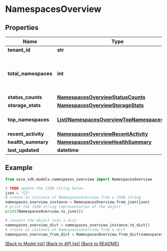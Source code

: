 # NamespacesOverview


## Properties

Name | Type | Description | Notes
------------ | ------------- | ------------- | -------------
**tenant_id** | **str** |  | 
**total_namespaces** | **int** | Total number of learner private-brain namespaces | 
**status_counts** | [**NamespacesOverviewStatusCounts**](NamespacesOverviewStatusCounts.md) |  | 
**storage_stats** | [**NamespacesOverviewStorageStats**](NamespacesOverviewStorageStats.md) |  | [optional] 
**top_namespaces** | [**List[NamespacesOverviewTopNamespacesInner]**](NamespacesOverviewTopNamespacesInner.md) | Most active or largest namespaces | 
**recent_activity** | [**NamespacesOverviewRecentActivity**](NamespacesOverviewRecentActivity.md) |  | [optional] 
**health_summary** | [**NamespacesOverviewHealthSummary**](NamespacesOverviewHealthSummary.md) |  | [optional] 
**last_updated** | **datetime** |  | 

## Example

```python
from aivo_sdk.models.namespaces_overview import NamespacesOverview

# TODO update the JSON string below
json = "{}"
# create an instance of NamespacesOverview from a JSON string
namespaces_overview_instance = NamespacesOverview.from_json(json)
# print the JSON string representation of the object
print(NamespacesOverview.to_json())

# convert the object into a dict
namespaces_overview_dict = namespaces_overview_instance.to_dict()
# create an instance of NamespacesOverview from a dict
namespaces_overview_from_dict = NamespacesOverview.from_dict(namespaces_overview_dict)
```
[[Back to Model list]](../README.md#documentation-for-models) [[Back to API list]](../README.md#documentation-for-api-endpoints) [[Back to README]](../README.md)


